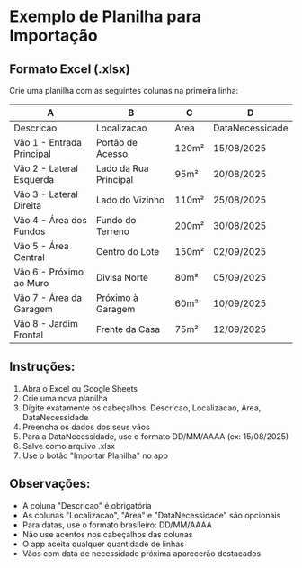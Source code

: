 # Exemplo de Planilha para Importação

## Formato Excel (.xlsx)
Crie uma planilha com as seguintes colunas na primeira linha:

| A | B | C | D |
|---|---|---|---|
| Descricao | Localizacao | Area | DataNecessidade |
| Vão 1 - Entrada Principal | Portão de Acesso | 120m² | 15/08/2025 |
| Vão 2 - Lateral Esquerda | Lado da Rua Principal | 95m² | 20/08/2025 |
| Vão 3 - Lateral Direita | Lado do Vizinho | 110m² | 25/08/2025 |
| Vão 4 - Área dos Fundos | Fundo do Terreno | 200m² | 30/08/2025 |
| Vão 5 - Área Central | Centro do Lote | 150m² | 02/09/2025 |
| Vão 6 - Próximo ao Muro | Divisa Norte | 80m² | 05/09/2025 |
| Vão 7 - Área da Garagem | Próximo à Garagem | 60m² | 10/09/2025 |
| Vão 8 - Jardim Frontal | Frente da Casa | 75m² | 12/09/2025 |

## Instruções:
1. Abra o Excel ou Google Sheets
2. Crie uma nova planilha
3. Digite exatamente os cabeçalhos: Descricao, Localizacao, Area, DataNecessidade
4. Preencha os dados dos seus vãos
5. Para a DataNecessidade, use o formato DD/MM/AAAA (ex: 15/08/2025)
6. Salve como arquivo .xlsx
7. Use o botão "Importar Planilha" no app

## Observações:
- A coluna "Descricao" é obrigatória
- As colunas "Localizacao", "Area" e "DataNecessidade" são opcionais
- Para datas, use o formato brasileiro: DD/MM/AAAA
- Não use acentos nos cabeçalhos das colunas
- O app aceita qualquer quantidade de linhas
- Vãos com data de necessidade próxima aparecerão destacados
